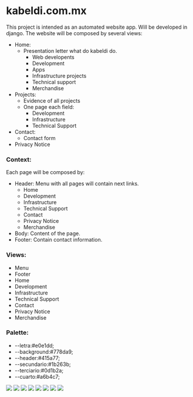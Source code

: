 # kabeldi.com.mx
This project is intended as an automated website app.
Will be developed in django.
The website will be composed by several views:
- Home:
    - Presentation letter what do kabeldi do.
        - Web developents
        - Development
        - Apps
        - Infrastructure projects
        - Technical support
        - Merchandise
- Projects:
    - Evidence of all projects
    - One page each field:
        - Development
        - Infrastructure
        - Technical Support
- Contact:
    - Contact form
- Privacy Notice

### Context:
Each page will be composed by:
- Header: Menu with all pages will contain next links.
    - Home
    - Development
    - Infrastructure
    - Technical Support
    - Contact
    - Privacy Notice
    - Merchandise
- Body: Content of the page.
- Footer: Contain contact information.

### Views:
- Menu
- Footer
- Home
- Development
- Infrastructure
- Technical Support
- Contact
- Privacy Notice
- Merchandise

### Palette:
- --letra:#e0e1dd;
- --background:#778da9;
- --header:#415a77;
- --secundario:#1b263b;
- --terciario:#0d1b2a;
- --cuarto:#a6b4c7;

![](/Kabeldi/kabeldi_app/static/git/1.png)
![](/Kabeldi/kabeldi_app/static/git/2.png)
![](/Kabeldi/kabeldi_app/static/git/3.png)
![](/Kabeldi/kabeldi_app/static/git/4.png)
![](/Kabeldi/kabeldi_app/static/git/5.png)
![](/Kabeldi/kabeldi_app/static/git/6.png)
![](/Kabeldi/kabeldi_app/static/git/7.png)
![](/Kabeldi/kabeldi_app/static/git/8.png)
